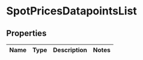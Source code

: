 
# SpotPricesDatapointsList

## Properties
Name | Type | Description | Notes
------------ | ------------- | ------------- | -------------



